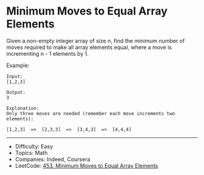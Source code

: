 # Minimum Moves to Equal Array Elements

Given a non-empty integer array of size n, find the minimum number of moves required to make all array elements equal, where a move is incrementing n - 1 elements by 1.

Example:
```
Input:
[1,2,3]

Output:
3

Explanation:
Only three moves are needed (remember each move increments two elements):

[1,2,3]  =>  [2,3,3]  =>  [3,4,3]  =>  [4,4,4]
```

---

* Difficulty: Easy
* Topics: Math
* Companies: Indeed, Coursera
* LeetCode: [453. Minimum Moves to Equal Array Elements](https://leetcode.com/problems/minimum-moves-to-equal-array-elements/description/)
